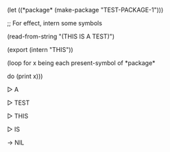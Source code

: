  



(let ((\*package\* (make-package "TEST-PACKAGE-1"))) 



;; For effect, intern some symbols 



(read-from-string "(THIS IS A TEST)") 



(export (intern "THIS")) 



(loop for x being each present-symbol of \*package\* 



do (print x))) 



▷ A 



▷ TEST 



▷ THIS 



▷ IS 



→ NIL 



